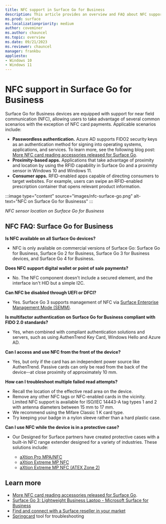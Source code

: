 ```yaml
---
title: NFC support in Surface Go for Business
description: This article provides an overview and FAQ about NFC support in Surface Go for Business devices
ms.prod: surface
ms.localizationpriority: medium
author: coveminer
ms.author: chauncel
ms.topic: overview
ms.date: 09/21/2023
ms.reviewer: chauncel
manager: frankbu
appliesto:
- Windows 10
- Windows 11
---
```


# NFC support in Surface Go for Business

Surface Go for Business devices are equipped with support for near field communication (NFC), allowing users to take advantage of several common scenarios with the exception of NFC card payments. Applicable scenarios include:

- **Passwordless authentication.** Azure AD supports FIDO2 security keys as an authentication method for signing into operating systems, applications, and services. To learn more, see the following blog post: [More NFC card reading accessories released for Surface Go](https://techcommunity.microsoft.com/t5/surface-it-pro-blog/more-nfc-card-reading-accessories-released-for-surface-go/ba-p/2203298).
- **Proximity-based apps.** Applications that take advantage of proximity and location by using the RFID capability in Surface Go and a proximity sensor in Windows 10 and Windows 11.
- **Consumer apps.**  RFID-enabled apps capable of directing consumers to target websites. For example,  users can swipe an RFID-enabled prescription container that opens relevant product information.

:::image type="content" source="images/nfc-surface-go.png" alt-text="NFC on Surface Go for Businesss" :::

*NFC sensor location on Surface Go for Business*

## NFC FAQ: Surface Go for Business

**Is NFC available on all Surface Go devices?**

- NFC is only available on commercial versions of Surface Go: Surface Go for Business, Surface Go 2 for Business, Surface Go 3 for Business devices, and Surface Go 4 for Business.

**Does NFC support digital wallet or point of sale payments?**

- No. The NFC component doesn't include a secured element, and the interface isn't HID but a simple I2C.

**Can NFC be disabled through UEFI or DFCI?**

- Yes. Surface Go 3 supports management of NFC via [Surface Enterprise Management Mode (SEMM)](surface-enterprise-management-mode.md). 

**Is multifactor authentication on Surface Go for Business compliant with FIDO 2.0 standards?**

- Yes, when combined with compliant authentication solutions and servers, such as using AuthenTrend Key Card, Windows Hello and Azure AD.

**Can I access and use NFC from the front of the device?**

- Yes, but only if the card has an independent power source like AuthenTrend. Passive cards can only be read from the back of the device--at close proximity of approximately 10 mm.

**How can I troubleshoot multiple failed read attempts?**

- Recall the location of the effective read area on the device.
- Remove any other NFC tags or NFC-enabled cards in the vicinity. Limited NFC support is available for ISO/IEC 14443-A tag types 1 and 2 with antenna diameters between 15 mm to 17 mm.
- We recommend using the Mifare Classic 1 K card type.
- Try keeping your badge in a nylon sleeve rather than a hard plastic case.

**Can I use NFC while the device is in a protective case?**

- Our Designed for Surface partners have created protective cases with a built-in NFC range extender designed for a variety of industries. These solutions include:

  - [aXtion Pro MPA/NFC](https://licensedhardware.azurewebsites.net/surface/product/dc426547-655b-eb11-8fed-00155dd3d394/axtion-pro-mpanfc-for-surface-go--go-2--go-3)
  - [aXtion Extreme MP NFC](https://licensedhardware.azurewebsites.net/surface/product/d1548288-82a1-ec11-b820-00155dd3dff8/axtion-extreme-mp-nfc-for-ms-surface-go-3-c1d2)
  - [aXtion Extreme MP NFC (ATEX Zone 2)](https://licensedhardware.azurewebsites.net/surface/product/6c85a536-debc-ec11-bea1-00155dd3d776/axtion-extreme-mp-nfc-for-ms-surface-go-3-atex-zone-2)

## Learn more

- [More NFC card reading accessories released for Surface Go](https://techcommunity.microsoft.com/t5/surface-it-pro-blog/more-nfc-card-reading-accessories-released-for-surface-go/ba-p/2203298).
- [Surface Go 3: Lightweight Business Laptop - Microsoft Surface for Business](https://www.microsoft.com/surface/business/surface-go-3)
- [Find and connect with a Surface reseller in your market](https://www.microsoft.com/surface/business/where-to-buy-microsoft-surface)
- [Springcard](https://www.springcard.com/en/download/find/file/sq13163) tool for troubleshooting
